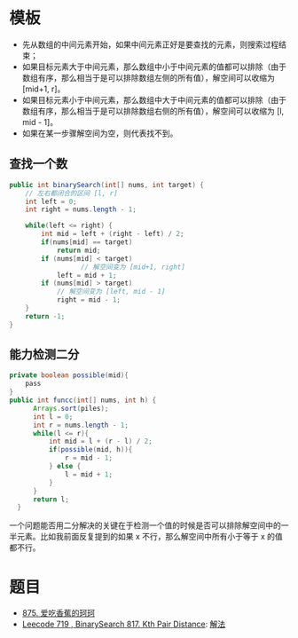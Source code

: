 # 模板
- 先从数组的中间元素开始，如果中间元素正好是要查找的元素，则搜索过程结束；
- 如果目标元素大于中间元素，那么数组中小于中间元素的值都可以排除（由于数组有序，那么相当于是可以排除数组左侧的所有值），解空间可以收缩为 [mid+1, r]。
- 如果目标元素小于中间元素，那么数组中大于中间元素的值都可以排除（由于数组有序，那么相当于是可以排除数组右侧的所有值），解空间可以收缩为 [l, mid - 1]。
- 如果在某一步骤解空间为空，则代表找不到。


## 查找一个数
```java
public int binarySearch(int[] nums, int target) {
    // 左右都闭合的区间 [l, r]
    int left = 0;
    int right = nums.length - 1;

    while(left <= right) {
        int mid = left + (right - left) / 2;
        if(nums[mid] == target)
            return mid;
        if (nums[mid] < target)
                  // 解空间变为 [mid+1, right]
            left = mid + 1;
        if (nums[mid] > target)
            // 解空间变为 [left, mid - 1]
            right = mid - 1;
    }
    return -1;
}
```

##  能力检测二分

```java
private boolean possible(mid){
    pass
}
public int funcc(int[] nums, int h) {
      Arrays.sort(piles);
      int l = 0;
      int r = nums.length - 1;
      while(l <= r){
          int mid = l + (r - l) / 2;
          if(possible(mid, h)){
              r = mid - 1;
          } else {
              l = mid + 1;
          }     
      }
      return l;
  }
```


一个问题能否用二分解决的关键在于检测一个值的时候是否可以排除解空间中的一半元素。比如我前面反复提到的如果 x 不行，那么解空间中所有小于等于 x 的值都不行。


# 题目
- [875. 爱吃香蕉的珂珂](L875_MinEatingSpeed.java)
- [Leecode 719 , BinarySearch 817. Kth Pair Distance](https://binarysearch.com/problems/Kth-Pair-Distance): [解法](B817_Solve.java)

